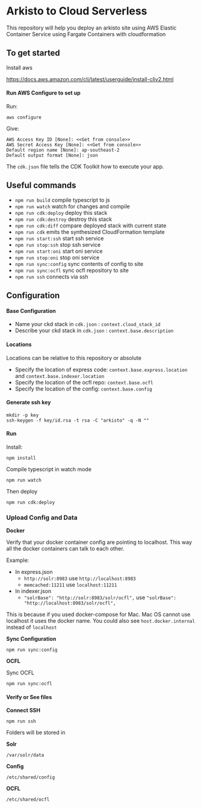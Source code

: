 # Arkisto to Cloud Serverless

This repository will help you deploy an arkisto site using AWS Elastic Container Service using Fargate Containers with cloudformation

## To get started

Install aws

https://docs.aws.amazon.com/cli/latest/userguide/install-cliv2.html

#### Run AWS Configure to set up
Run:
```shell script
aws configure

```
Give:
```shell script
AWS Access Key ID [None]: <<Get from console>>
AWS Secret Access Key [None]: <<Get from console>>
Default region name [None]: ap-southeast-2
Default output format [None]: json
```

The `cdk.json` file tells the CDK Toolkit how to execute your app.

## Useful commands

 * `npm run build`               compile typescript to js
 * `npm run watch`               watch for changes and compile
 * `npm run cdk:deploy`          deploy this stack 
 * `npm run cdk:destroy`         destroy this stack 
 * `npm run cdk:diff`            compare deployed stack with current state
 * `npm run cdk`                 emits the synthesized CloudFormation template
 * `npm run start:ssh`           start ssh service
 * `npm run stop:ssh`            stop ssh service
 * `npm run start:oni`           start oni service
 * `npm run stop:oni`            stop oni service
 * `npm run sync:config`         sync contents of config to site
 * `npm run sync:ocfl`           sync ocfl repository to site
 * `npm run ssh`                 connects via ssh

## Configuration

#### Base Configuration

- Name your ckd stack in `cdk.json` : `context.cloud_stack_id`
- Describe your ckd stack in `cdk.json` : `context.base.description`

#### Locations

Locations can be relative to this repository or absolute

- Specify the location of express code: `context.base.express.location` and `context.base.indexer.location`
- Specify the location of the ocfl repo: `context.base.ocfl`
- Specify the location of the config: `context.base.config`

#### Generate ssh key 

```shell script
mkdir -p key
ssh-keygen -f key/id.rsa -t rsa -C "arkisto" -q -N ""
```

#### Run

Install:
```shell script
npm install
```

Compile typescript in watch mode
```shell script
npm run watch
```

Then deploy
```shell script
npm run cdk:deploy
```

### Upload Config and Data

**Docker**

Verify that your docker container config are pointing to localhost. 
This way all the docker containers can talk to each other.

Example: 
- In express.json 
    - `http://solr:8983` use `http://localhost:8983`
    - `memcached:11211` use `localhost:11211`
- In indexer.json
    - `"solrBase": "http://solr:8983/solr/ocfl",` use `"solrBase": "http://localhost:8983/solr/ocfl",`

This is because if you used docker-compose for Mac. Mac OS cannot use localhost it uses the docker name.
You could also see `host.docker.internal` instead of `localhost`

**Sync Configuration**

```shell script
npm run sync:config
```
**OCFL**

Sync OCFL

```shell script
npm run sync:ocfl
```

#### Verify or See files

**Connect SSH**

```shell script
npm run ssh
```

Folders will be stored in

**Solr**
```shell script
/var/solr/data
```
**Config**
```shell script
/etc/shared/config
```
**OCFL**
```shell script
/etc/shared/ocfl
```
